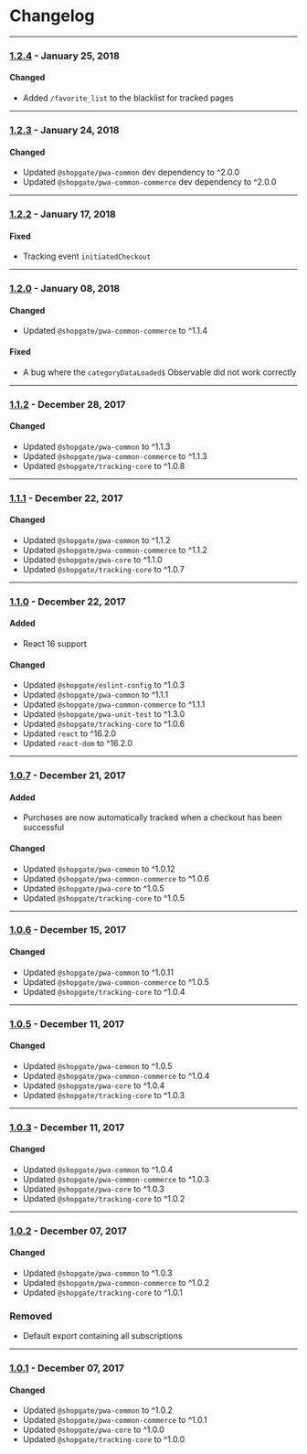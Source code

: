 
# Changelog
---

### [1.2.4](https://github.com/shopgate/pwa-tracking/compare/v1.2.3...v1.2.4) - January 25, 2018
#### Changed
- Added `/favorite_list` to the blacklist for tracked pages

---

### [1.2.3](https://github.com/shopgate/pwa-tracking/compare/v1.2.2...v1.2.3) - January 24, 2018
#### Changed
- Updated `@shopgate/pwa-common` dev dependency to ^2.0.0
- Updated `@shopgate/pwa-common-commerce` dev dependency to ^2.0.0

---

### [1.2.2](https://github.com/shopgate/pwa-tracking/compare/v1.2.1...v1.2.0) - January 17, 2018
#### Fixed
- Tracking event `initiatedCheckout`

---

### [1.2.0](https://github.com/shopgate/pwa-tracking/compare/v1.1.2...v1.2.0) - January 08, 2018

#### Changed
- Updated `@shopgate/pwa-common-commerce` to ^1.1.4

#### Fixed
- A bug where the `categoryDataLoaded$` Observable did not work correctly

---

### [1.1.2](https://github.com/shopgate/pwa-tracking/compare/v1.1.1...v1.1.2) - December 28, 2017

#### Changed
- Updated `@shopgate/pwa-common` to ^1.1.3
- Updated `@shopgate/pwa-common-commerce` to ^1.1.3
- Updated `@shopgate/tracking-core` to ^1.0.8

---

### [1.1.1](https://github.com/shopgate/pwa-tracking/compare/v1.1.0...v1.1.1) - December 22, 2017

#### Changed
- Updated `@shopgate/pwa-common` to ^1.1.2
- Updated `@shopgate/pwa-common-commerce` to ^1.1.2
- Updated `@shopgate/pwa-core` to ^1.1.0
- Updated `@shopgate/tracking-core` to ^1.0.7

---

### [1.1.0](https://github.com/shopgate/pwa-tracking/compare/v1.0.7...v1.1.0) - December 22, 2017

#### Added
- React 16 support

#### Changed
- Updated `@shopgate/eslint-config` to ^1.0.3
- Updated `@shopgate/pwa-common` to ^1.1.1
- Updated `@shopgate/pwa-common-commerce` to ^1.1.1
- Updated `@shopgate/pwa-unit-test` to ^1.3.0
- Updated `@shopgate/tracking-core` to ^1.0.6
- Updated `react` to ^16.2.0
- Updated `react-dom` to ^16.2.0

---

### [1.0.7](https://github.com/shopgate/pwa-tracking/compare/v1.0.6...v1.0.6) - December 21, 2017

#### Added
- Purchases are now automatically tracked when a checkout has been successful

#### Changed
- Updated `@shopgate/pwa-common` to ^1.0.12
- Updated `@shopgate/pwa-common-commerce` to ^1.0.6
- Updated `@shopgate/pwa-core` to ^1.0.5
- Updated `@shopgate/tracking-core` to ^1.0.5

---

### [1.0.6](https://github.com/shopgate/pwa-tracking/compare/v1.0.5...v1.0.6) - December 15, 2017

#### Changed
- Updated `@shopgate/pwa-common` to ^1.0.11
- Updated `@shopgate/pwa-common-commerce` to ^1.0.5
- Updated `@shopgate/tracking-core` to ^1.0.4

---

### [1.0.5](https://github.com/shopgate/pwa-tracking/compare/v1.0.3...v1.0.5) - December 11, 2017

#### Changed
- Updated `@shopgate/pwa-common` to ^1.0.5
- Updated `@shopgate/pwa-common-commerce` to ^1.0.4
- Updated `@shopgate/pwa-core` to ^1.0.4
- Updated `@shopgate/tracking-core` to ^1.0.3

---

### [1.0.3](https://github.com/shopgate/pwa-tracking/compare/v1.0.2...v1.0.3) - December 11, 2017

#### Changed
- Updated `@shopgate/pwa-common` to ^1.0.4
- Updated `@shopgate/pwa-common-commerce` to ^1.0.3
- Updated `@shopgate/pwa-core` to ^1.0.3
- Updated `@shopgate/tracking-core` to ^1.0.2

---

### [1.0.2](https://github.com/shopgate/pwa-tracking/compare/v1.0.1...v1.0.2) - December 07, 2017

#### Changed
- Updated `@shopgate/pwa-common` to ^1.0.3
- Updated `@shopgate/pwa-common-commerce` to ^1.0.2
- Updated `@shopgate/tracking-core` to ^1.0.1

### Removed
- Default export containing all subscriptions

---

### [1.0.1](https://github.com/shopgate/pwa-tracking/compare/v1.0.0...v1.0.1) - December 07, 2017

#### Changed
- Updated `@shopgate/pwa-common` to ^1.0.2
- Updated `@shopgate/pwa-common-commerce` to ^1.0.1
- Updated `@shopgate/pwa-core` to ^1.0.0
- Updated `@shopgate/tracking-core` to ^1.0.0
